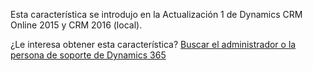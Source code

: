 Esta característica se introdujo en la Actualización 1 de Dynamics CRM Online 2015 y CRM 2016 (local).  
  
 ¿Le interesa obtener esta característica? [Buscar el administrador o la persona de soporte de Dynamics 365](../basics/find-administrator-support.md)